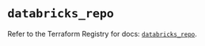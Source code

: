 # `databricks_repo`

Refer to the Terraform Registry for docs: [`databricks_repo`](https://registry.terraform.io/providers/databricks/databricks/1.44.0/docs/resources/repo).
